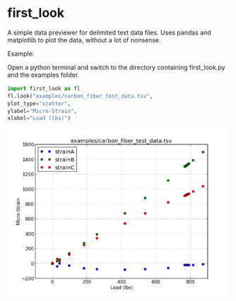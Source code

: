 first_look
==========

A simple data previewer for delimited text data files. Uses pandas and matplotlib to plot the data, without a lot of nonsense.

Example:

Open a python terminal and switch to the directory containing first_look.py and the examples folder.

```python
import first_look as fl
fl.look("examples/carbon_fiber_test_data.tsv",
plot_type="scatter",
ylabel="Micro-Strain",
xlabel="Load (lbs)")

```

![Example Plot](/examples/carbon_fiber_test_plot.png)
